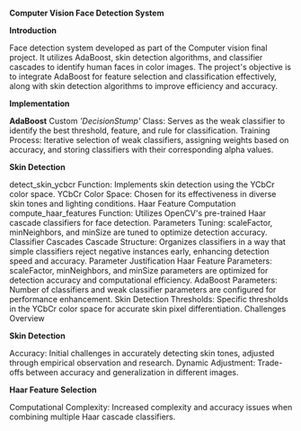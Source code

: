 **Computer Vision Face Detection System**

**Introduction**

Face detection system developed as part of the Computer vision final project. It utilizes AdaBoost, skin detection algorithms, and classifier cascades to identify human faces in color images. The project's objective is to integrate AdaBoost for feature selection and classification effectively, along with skin detection algorithms to improve efficiency and accuracy.

**Implementation**

**AdaBoost**
Custom *'DecisionStump'* Class: Serves as the weak classifier to identify the best threshold, feature, and rule for classification.
Training Process: Iterative selection of weak classifiers, assigning weights based on accuracy, and storing classifiers with their corresponding alpha values.

**Skin Detection**

detect_skin_ycbcr Function: Implements skin detection using the YCbCr color space.
YCbCr Color Space: Chosen for its effectiveness in diverse skin tones and lighting conditions.
Haar Feature Computation
compute_haar_features Function: Utilizes OpenCV's pre-trained Haar cascade classifiers for face detection.
Parameters Tuning: scaleFactor, minNeighbors, and minSize are tuned to optimize detection accuracy.
Classifier Cascades
Cascade Structure: Organizes classifiers in a way that simple classifiers reject negative instances early, enhancing detection speed and accuracy.
Parameter Justification
Haar Feature Parameters: scaleFactor, minNeighbors, and minSize parameters are optimized for detection accuracy and computational efficiency.
AdaBoost Parameters: Number of classifiers and weak classifier parameters are configured for performance enhancement.
Skin Detection Thresholds: Specific thresholds in the YCbCr color space for accurate skin pixel differentiation.
Challenges Overview

**Skin Detection**

Accuracy: Initial challenges in accurately detecting skin tones, adjusted through empirical observation and research.
Dynamic Adjustment: Trade-offs between accuracy and generalization in different images.

**Haar Feature Selection**

Computational Complexity: Increased complexity and accuracy issues when combining multiple Haar cascade classifiers.
